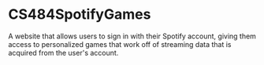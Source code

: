 # CS484SpotifyGames
A website that allows users to sign in with their Spotify account, giving them access to personalized games that work off of streaming data that is acquired from the user's account.
